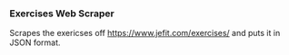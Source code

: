 ### Exercises Web Scraper

Scrapes the exericses off https://www.jefit.com/exercises/ and puts it in JSON format.

